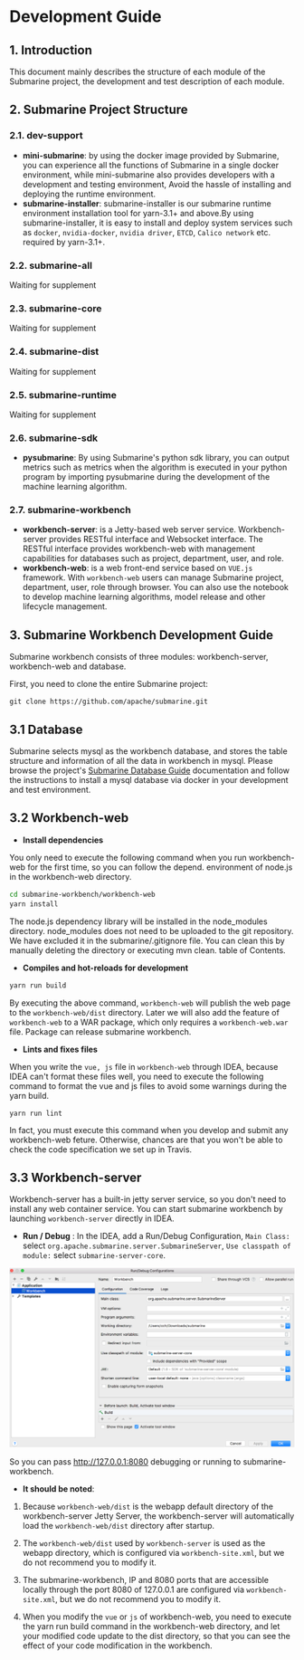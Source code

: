 <!--
   Licensed to the Apache Software Foundation (ASF) under one or more
   contributor license agreements.  See the NOTICE file distributed with
   this work for additional information regarding copyright ownership.
   The ASF licenses this file to You under the Apache License, Version 2.0
   (the "License"); you may not use this file except in compliance with
   the License.  You may obtain a copy of the License at
   http://www.apache.org/licenses/LICENSE-2.0
   Unless required by applicable law or agreed to in writing, software
   distributed under the License is distributed on an "AS IS" BASIS,
   WITHOUT WARRANTIES OR CONDITIONS OF ANY KIND, either express or implied.
   See the License for the specific language governing permissions and
   limitations under the License.
-->
# Development Guide

## 1. Introduction

This document mainly describes the structure of each module of the Submarine project, the development and test description of each module.

## 2. Submarine Project Structure

### 2.1. dev-support

+ **mini-submarine**: by using the docker image provided by Submarine, you can
experience all the functions of Submarine in a single docker environment, while
mini-submarine also provides developers with a development and testing
environment, Avoid the hassle of installing and deploying the runtime
environment.
+ **submarine-installer**: submarine-installer is our submarine runtime
environment installation tool for yarn-3.1+ and above.By using
submarine-installer, it is easy to install and deploy system services such as
`docker`, `nvidia-docker`, `nvidia driver`, `ETCD`, `Calico network` etc.
required by yarn-3.1+.

### 2.2. submarine-all

Waiting for supplement

### 2.3. submarine-core

Waiting for supplement

### 2.4. submarine-dist

Waiting for supplement

### 2.5. submarine-runtime

Waiting for supplement

### 2.6. submarine-sdk
+ **pysubmarine**: By using Submarine's python sdk library, you can output
metrics such as metrics when the algorithm is executed in your python program by
importing pysubmarine during the development of the machine learning algorithm.

### 2.7. submarine-workbench
+ **workbench-server**: is a Jetty-based web server service. Workbench-server
provides RESTful interface and Websocket interface. The RESTful interface
provides workbench-web with management capabilities for databases such as
project, department, user, and role.
+ **workbench-web**: is a web front-end service based on `VUE.js` framework.
With `workbench-web` users can manage Submarine project, department, user, role
through browser. You can also use the notebook to develop machine learning
algorithms, model release and other lifecycle management.

## 3. Submarine Workbench Development Guide

Submarine workbench consists of three modules: workbench-server, workbench-web
and database.

First, you need to clone the entire Submarine project:

```
git clone https://github.com/apache/submarine.git
```

## 3.1 Database

Submarine selects mysql as the workbench database, and stores the table
structure and information of all the data in workbench in mysql. Please browse
the project's [Submarine Database Guide](../database/) documentation and follow
the instructions to install a mysql database via docker in your development and
test environment.

## 3.2 Workbench-web

+ **Install dependencies**

You only need to execute the following command when you run workbench-web for
the first time, so you can follow the depend. environment of node.js in the
workbench-web directory.

```bash
cd submarine-workbench/workbench-web
yarn install
```

The node.js dependency library will be installed in the node_modules directory. node_modules does not need to be uploaded to the git repository. We have excluded it in the submarine/.gitignore file. You can clean this by manually deleting the directory or executing mvn clean. table of Contents.

+ **Compiles and hot-reloads for development**

```bash
yarn run build
```

By executing the above command, `workbench-web` will publish the web page to the `workbench-web/dist` directory. Later we will also add the feature of `workbench-web` to a WAR package, which only requires a `workbench-web.war` file. Package can release submarine workbench.

+ **Lints and fixes files**

When you write the `vue, js` file in `workbench-web` through IDEA, because IDEA can't format these files well, you need to execute the following command to format the vue and js files to avoid some warnings during the yarn build.

```
yarn run lint
```

In fact, you must execute this command when you develop and submit any workbench-web feture. Otherwise, chances are that you won't be able to check the code specification we set up in Travis.

## 3.3 Workbench-server

Workbench-server has a built-in jetty server service, so you don't need to install any web container service. You can start submarine workbench by launching `workbench-server` directly in IDEA.

+ **Run / Debug** : In the IDEA, add a Run/Debug Configuration, `Main Class:` select `org.apache.submarine.server.SubmarineServer`, `Use classpath of module:` select `submarine-server-core`.

![img](../assets/Run-Debug-Configuration.png)

So you can pass http://127.0.0.1:8080 debugging or running to submarine-workbench.

+ **It should be noted**:

1. Because `workbench-web/dist` is the webapp default directory of the workbench-server Jetty Server, the workbench-server will automatically load the `workbench-web/dist` directory after startup.

2. The `workbench-web/dist` used by `workbench-server` is used as the webapp directory, which is configured via `workbench-site.xml`, but we do not recommend you to modify it.

3. The submarine-workbench, IP and 8080 ports that are accessible locally through the port 8080 of 127.0.0.1 are configured via  `workbench-site.xml`, but we do not recommend you to modify it.

4. When you modify the `vue` or `js` of workbench-web, you need to execute the yarn run build command in the workbench-web directory, and let your modified code update to the dist directory, so that you can see the effect of your code modification in the workbench.
